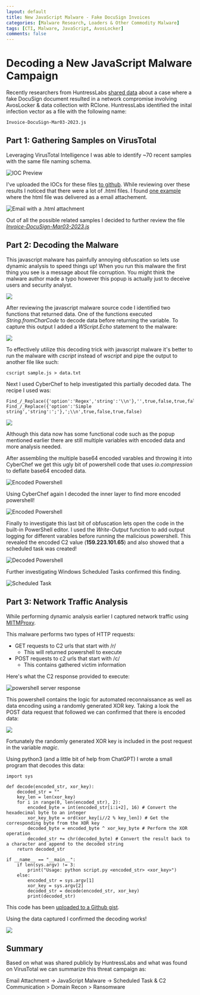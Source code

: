 ```yaml
---
layout: default
title: New JavaScript Malware - Fake DocuSign Invoices
categories: [Malware Research, Loaders & Other Commodity Malware]
tags: [CTI, Malware, JavaScript, AvosLocker]
comments: false
---
```


# Decoding a New JavaScript Malware Campaign

Recently researchers from HuntressLabs [shared data](https://twitter.com/xorJosh/status/1635321652417552384) about a case where a fake DocuSign document resulted in a network compromise involving AvosLocker & data collection with RClone. HuntressLabs identified the inital infection vector as a file with the following name:

```
Invoice-DocuSign-Mar03-2023.js
```

## Part 1: Gathering Samples on VirusTotal

Leveraging VirusTotal Intelligence I was able to identify ~70 recent samples with the same file naming schema.

![IOC Preview](/assets/img/avos/ioc_preview.PNG)

I've uploaded the IOCs for these files [to github](https://github.com/colincowie/colincowie.github.io/blob/master/assets/iocs/js_avoslocker/file_iocs.csv). While reviewing over these results I noticed that there were a lot of .html files. I found [one example](https://www.virustotal.com/gui/file/f3d048cca3ab031ece23913485eb784fe96b6aa72d0d55693f614360c25ae672) where the html file was delivered as a email attachement.

![Email with a .html attachment](/assets/img/avos/email_lure.PNG)

Out of all the possible related samples I decided to further review the file *[Invoice-DocuSign-Mar03-2023.js](https://www.virustotal.com/gui/file/28c2f98b80d6165550fded5f7fc67f2a4589d6ad1c973f3f208c94bd87639ffb/details)*

## Part 2: Decoding the Malware

This javascript malware has painfully annoying obfuscation so lets use dynamic analysis to speed things up! When you run this malware the first thing you see is a message about file corruption. You might think the malware author made a typo however this popup is actually just to deceive users and security analyst.

![](/assets/img/avos/error.PNG)

After reviewing the javascript malware source code I identified two functions that returned data. One of the functions executed *String.fromCharCode* to decode data before returning the variable. To capture this output I added a *WScript.Echo* statement to the malware:

![](/assets/img/avos/malware_code.PNG)

To effectively utilize this decoding trick with javascript malware it's better to run the malware with *cscript* instead of *wscript* and pipe the output to another file like such:

```
cscript sample.js > data.txt
```

Next I used CyberChef to help investigated this partially decoded data. The recipe I used was:

```
Find_/_Replace({'option':'Regex','string':'\\n'},'',true,false,true,false)
Find_/_Replace({'option':'Simple string','string':';'},';\\n',true,false,true,false)
```

![](/assets/img/avos/CC1.PNG)

Although this data now has some functional code such as the popup mentioned earlier there are still multiple variables with encoded data and more analysis needed.

After assembling the multiple base64 encoded varables and throwing it into CyberChef we get this ugly bit of powershell code that uses *io.compression* to deflate base64 encoded data.

![Encoded Powershell](/assets/img/avos/more_encoding.PNG)


Using CyberChef again I decoded the inner layer to find more encoded powershell!

![Encoded Powershell](/assets/img/avos/powershell.PNG)


Finally to investigate this last bit of obfuscation lets open the code in the built-in PowerShell editor. I used the *Write-Output* function to add output logging for different varables before running the malicious powershell. This revealed the encoded C2 value (**159.223.101.65**) and also showed that a scheduled task was created!

![Decoded Powershell](/assets/img/avos/decoded.PNG)

Further investigating Windows Scheduled Tasks confirmed this finding.

![Scheduled Task](/assets/img/avos/schs_task.PNG)


## Part 3: Network Traffic Analysis

While performing dynamic analysis earlier I captured network traffic using [MITMProxy](https://mitmproxy.org/).

This malware performs two types of HTTP requests:
- GET requests to C2 urls that start with /r/
    - This will returned powershell to execute
- POST requests to c2 urls that start with /c/
    - This contains gathered victim information

Here's what the C2 response provided to execute:

![powershell server response](/assets/img/avos/post_compromise_powershell.PNG)

This powershell contains the logic for automated reconnaissance as well as data encoding using a randomly generated XOR key. Taking a look the POST data request that followed we can confirmed that there is encoded data:

![](/assets/img/avos/post_request.PNG)

Fortunately the randomly generated XOR key is included in the post request in the variable *magic*.

Using python3 (and a little bit of help from ChatGPT) I wrote a small program that decodes this data:

```
import sys

def decode(encoded_str, xor_key):
    decoded_str = ""
    key_len = len(xor_key)
    for i in range(0, len(encoded_str), 2):
        encoded_byte = int(encoded_str[i:i+2], 16) # Convert the hexadecimal byte to an integer
        xor_key_byte = ord(xor_key[i//2 % key_len]) # Get the corresponding byte from the XOR key
        decoded_byte = encoded_byte ^ xor_key_byte # Perform the XOR operation
        decoded_str += chr(decoded_byte) # Convert the result back to a character and append to the decoded string
    return decoded_str

if __name__ == "__main__":
    if len(sys.argv) != 3:
        print("Usage: python script.py <encoded_str> <xor_key>")
    else:
        encoded_str = sys.argv[1]
        xor_key = sys.argv[2]
        decoded_str = decode(encoded_str, xor_key)
        print(decoded_str)

```

This code has been [uploaded to a Github gist](https://gist.github.com/colincowie/2bb637259c38e1c6da3f2464ec92ed0e).

Using the data captured I confirmed the decoding works!

![](/assets/img/avos/traffic_decoding.PNG)

## Summary

Based on what was shared publicly by HuntressLabs and what was found on VirusTotal we can summarize this threat campaign as:

Email Attachment -> JavaScript Malware -> Scheduled Task & C2 Communication > Domain Recon > Ransomware
